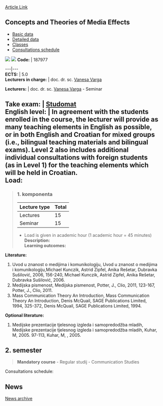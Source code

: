 [Article Link](https://www.fhs.hr/en/course/catome)

## Concepts and Theories of Media Effects
  * [Basic data](https://www.fhs.hr/en/course/catome#v1id-523748_400317_1_0 "Basic data")
  * [Detailed data](https://www.fhs.hr/en/course/catome#v1id-523748_400317_1_1 "Detailed data")
  * [Classes](https://www.fhs.hr/en/course/catome#v1id-523748_400317_1_2 "Classes")
  * [Consultations schedule](https://www.fhs.hr/en/course/catome#v1id-523748_400317_1_3 "Consultations schedule")


[![](https://www.fhs.hr/img/flags/gif/hr.gif)](https://www.fhs.hr/predmet/ktmu) [![](https://www.fhs.hr/img/flags/gif/gb.gif)](https://www.fhs.hr/en/course/catome)
**Code:** |  187977  
  
---|---  
**ECTS:** |  5.0   
**Lecturers in charge:** |  doc. dr. sc. [Vanesa Varga](https://www.fhs.hr/staff/vanesa.varga)   
  
**Lecturers:** |  doc. dr. sc. [Vanesa Varga](https://www.fhs.hr/djelatnik/vanesa.varga) - Seminar  
  
**Take exam:** |  [Studomat](http://www.isvu.hr/studomat)  
**English level:** |  In agreement with the students enrolled in the course, the lecturer will provide as many teaching elements in English as possible, or in both English and Croatian for mixed groups (i.e., bilingual teaching materials and bilingual exams). Level 2 also includes additional individual consultations with foreign students (as in Level 1) for the teaching elements which will be held in Croatian.   
**Load:**  
---  
> ### 1. komponenta
> | Lecture type | Total  
> ---|---  
> Lectures | 15  
> Seminar | 15  
> * Load is given in academic hour (1 academic hour = 45 minutes)   
**Description:**  
> **Learning outcomes:**  

  
**Literature:**  
  1. Uvod u znanost o medijima i komunikologiju, Uvod u znanost o medijima i komunikologiju,Michael Kunczik, Astrid Zipfel, Anika Rešetar, Dubravka Sušilović, 2006, 156-240, Michael Kunczik, Astrid Zipfel, Anika Rešetar, Dubravka Sušilović, 2006. 
  2. Medijska pismenost, Medijska pismenost, Potter, J., Clio, 2011, 123-167, Potter, J., Clio, 2011. 
  3. Mass Communication Theory An Introduction, Mass Communication Theory An Introduction, Denis McQuail, SAGE Publications Limited, 1994, 325-372, Denis McQuail, SAGE Publications Limited, 1994. 

  
**Optional literature:**  
  1. Medijske prezentacije tjelesnog izgleda i samopredodžba mladih, Medijske prezentacije tjelesnog izgleda i samopredodžba mladih, Kuhar, M, 2005. 97-113, Kuhar, M, , 2005.

  
**2. semester**  
---  
> **Mandatory course** - Regular studij - Communication Studies  
>   
Consultations schedule: 


## News
[News archive](https://www.fhs.hr/en/course/catome?@=215pp#news_114719 "News archive")
